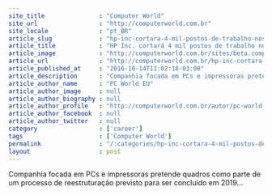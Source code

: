 ```yaml
---
site_title               : "Computer World"
site_url                 : "http://computerworld.com.br"
site_locale              : "pt_BR"
article_slug             : "hp-inc-cortara-4-mil-postos-de-trabalho-nos-proximos-tres-anos"
article_title            : "HP Inc. cortará 4 mil postos de trabalho nos próximos três anos"
article_image            : "http://computerworld.com.br/sites/beta.computerworld.com.br/files/news_articles/demissao_corte_machado_crise.jpg"
article_url              : "http://computerworld.com.br/hp-inc-cortara-4-mil-postos-de-trabalho-nos-proximos-tres-anos"
article_published_at     : "2016-10-14T11:02:18-03:00"
article_description      : "Companhia focada em PCs e impressoras pretende quadros como parte de um processo de reestruturação previsto para ser concluído em 2019..."
article_author_name      : "PC World EU"
article_author_image     : null
article_author_biography : null
article_author_profile   : "http://computerworld.com.br/autor/pc-world-eua"
article_author_facebook  : null
article_author_twitter   : null
category                 : ['career']
tags                     : ['Computer World']
permalink                : "/:categories/hp-inc-cortara-4-mil-postos-de-trabalho-nos-proximos-tres-anos/"
layout                   : post
---
```


Companhia focada em PCs e impressoras pretende quadros como parte de um processo de reestruturação previsto para ser concluído em 2019...
